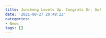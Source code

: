 ```yaml
---
title: Juncheng Levels Up. Congrats Dr. Gu!
date: '2021-08-27 20:49:22'
categories:
- News
tags: []
---
```

